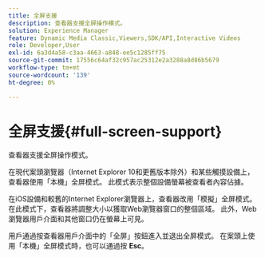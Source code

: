 ```yaml
---
title: 全屏支援
description: 查看器支援全屏操作模式。
solution: Experience Manager
feature: Dynamic Media Classic,Viewers,SDK/API,Interactive Videos
role: Developer,User
exl-id: 6a3d4a58-c3aa-4663-a848-ee5c1285ff75
source-git-commit: 17556c64af32c957ac25312e2a3288a8d86b5679
workflow-type: tm+mt
source-wordcount: '139'
ht-degree: 0%

---
```


# 全屏支援{#full-screen-support}

查看器支援全屏操作模式。

在現代案頭瀏覽器（Internet Explorer 10和更舊版本除外）和某些觸摸設備上，查看器使用「本機」全屏模式。 此模式表示整個設備螢幕被查看者內容佔據。

在iOS設備和較舊的Internet Explorer瀏覽器上，查看器改用「模擬」全屏模式。 在此模式下，查看器將調整大小以獲取Web瀏覽器窗口的整個區域。 此外，Web瀏覽器用戶介面和其他窗口仍在螢幕上可見。

用戶通過按查看器用戶介面中的「全屏」按鈕進入並退出全屏模式。 在案頭上使用「本機」全屏模式時，也可以通過按 **Esc**。
